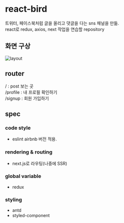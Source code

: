 # react-bird
트위터, 페이스북처럼 글을 올리고 댓글을 다는 sns 채널을 만듦.<br>
react로 redux, axios, next 작업을 연습할 repository

## 화면 구상
![layout](https://user-images.githubusercontent.com/33299977/71651520-9e5a0a00-2d61-11ea-9d06-6116ab06ede7.jpg)

## router
/ : post 보는 곳<br>
/profile : 내 프로필 확인하기<br>
/signup : 회원 가입하기

## spec
### code style
- eslint airbnb 버전 적용.
### rendering & routing
- next.js로 라우팅(나중에 SSR)
### global variable
- redux
### styling
- antd
- styled-component
